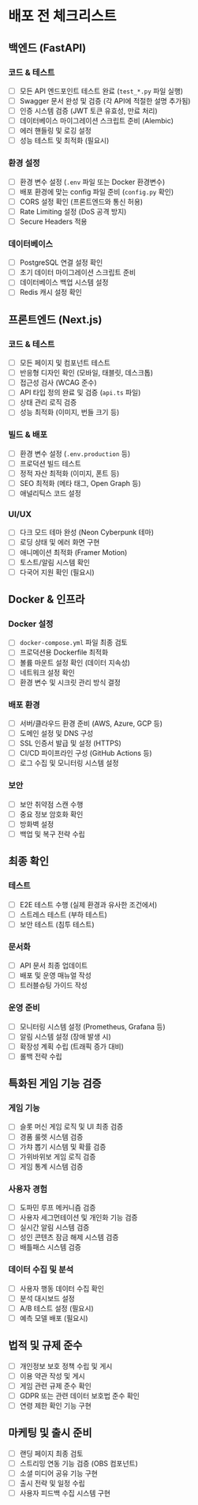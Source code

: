 # 배포 전 체크리스트

## 백엔드 (FastAPI)

### 코드 & 테스트
- [ ] 모든 API 엔드포인트 테스트 완료 (`test_*.py` 파일 실행)
- [ ] Swagger 문서 완성 및 검증 (각 API에 적절한 설명 추가됨)
- [ ] 인증 시스템 검증 (JWT 토큰 유효성, 만료 처리)
- [ ] 데이터베이스 마이그레이션 스크립트 준비 (Alembic)
- [ ] 에러 핸들링 및 로깅 설정
- [ ] 성능 테스트 및 최적화 (필요시)

### 환경 설정
- [ ] 환경 변수 설정 (`.env` 파일 또는 Docker 환경변수)
- [ ] 배포 환경에 맞는 config 파일 준비 (`config.py` 확인)
- [ ] CORS 설정 확인 (프론트엔드와 통신 허용)
- [ ] Rate Limiting 설정 (DoS 공격 방지)
- [ ] Secure Headers 적용

### 데이터베이스
- [ ] PostgreSQL 연결 설정 확인
- [ ] 초기 데이터 마이그레이션 스크립트 준비
- [ ] 데이터베이스 백업 시스템 설정
- [ ] Redis 캐시 설정 확인

## 프론트엔드 (Next.js)

### 코드 & 테스트
- [ ] 모든 페이지 및 컴포넌트 테스트
- [ ] 반응형 디자인 확인 (모바일, 태블릿, 데스크톱)
- [ ] 접근성 검사 (WCAG 준수)
- [ ] API 타입 정의 완료 및 검증 (`api.ts` 파일)
- [ ] 상태 관리 로직 검증
- [ ] 성능 최적화 (이미지, 번들 크기 등)

### 빌드 & 배포
- [ ] 환경 변수 설정 (`.env.production` 등)
- [ ] 프로덕션 빌드 테스트
- [ ] 정적 자산 최적화 (이미지, 폰트 등)
- [ ] SEO 최적화 (메타 태그, Open Graph 등)
- [ ] 애널리틱스 코드 설정

### UI/UX
- [ ] 다크 모드 테마 완성 (Neon Cyberpunk 테마)
- [ ] 로딩 상태 및 에러 화면 구현
- [ ] 애니메이션 최적화 (Framer Motion)
- [ ] 토스트/알림 시스템 확인
- [ ] 다국어 지원 확인 (필요시)

## Docker & 인프라

### Docker 설정
- [ ] `docker-compose.yml` 파일 최종 검토
- [ ] 프로덕션용 Dockerfile 최적화
- [ ] 볼륨 마운트 설정 확인 (데이터 지속성)
- [ ] 네트워크 설정 확인
- [ ] 환경 변수 및 시크릿 관리 방식 결정

### 배포 환경
- [ ] 서버/클라우드 환경 준비 (AWS, Azure, GCP 등)
- [ ] 도메인 설정 및 DNS 구성
- [ ] SSL 인증서 발급 및 설정 (HTTPS)
- [ ] CI/CD 파이프라인 구성 (GitHub Actions 등)
- [ ] 로그 수집 및 모니터링 시스템 설정

### 보안
- [ ] 보안 취약점 스캔 수행
- [ ] 중요 정보 암호화 확인
- [ ] 방화벽 설정
- [ ] 백업 및 복구 전략 수립

## 최종 확인

### 테스트
- [ ] E2E 테스트 수행 (실제 환경과 유사한 조건에서)
- [ ] 스트레스 테스트 (부하 테스트)
- [ ] 보안 테스트 (침투 테스트)

### 문서화
- [ ] API 문서 최종 업데이트
- [ ] 배포 및 운영 매뉴얼 작성
- [ ] 트러블슈팅 가이드 작성

### 운영 준비
- [ ] 모니터링 시스템 설정 (Prometheus, Grafana 등)
- [ ] 알림 시스템 설정 (장애 발생 시)
- [ ] 확장성 계획 수립 (트래픽 증가 대비)
- [ ] 롤백 전략 수립

## 특화된 게임 기능 검증

### 게임 기능
- [ ] 슬롯 머신 게임 로직 및 UI 최종 검증
- [ ] 경품 룰렛 시스템 검증
- [ ] 가챠 뽑기 시스템 및 확률 검증
- [ ] 가위바위보 게임 로직 검증
- [ ] 게임 통계 시스템 검증

### 사용자 경험
- [ ] 도파민 루프 메커니즘 검증
- [ ] 사용자 세그먼테이션 및 개인화 기능 검증
- [ ] 실시간 알림 시스템 검증
- [ ] 성인 콘텐츠 잠금 해제 시스템 검증
- [ ] 배틀패스 시스템 검증

### 데이터 수집 및 분석
- [ ] 사용자 행동 데이터 수집 확인
- [ ] 분석 대시보드 설정
- [ ] A/B 테스트 설정 (필요시)
- [ ] 예측 모델 배포 (필요시)

## 법적 및 규제 준수
- [ ] 개인정보 보호 정책 수립 및 게시
- [ ] 이용 약관 작성 및 게시
- [ ] 게임 관련 규제 준수 확인
- [ ] GDPR 또는 관련 데이터 보호법 준수 확인
- [ ] 연령 제한 확인 기능 구현

## 마케팅 및 출시 준비
- [ ] 랜딩 페이지 최종 검토
- [ ] 스트리밍 연동 기능 검증 (OBS 컴포넌트)
- [ ] 소셜 미디어 공유 기능 구현
- [ ] 출시 전략 및 일정 수립
- [ ] 사용자 피드백 수집 시스템 구현
